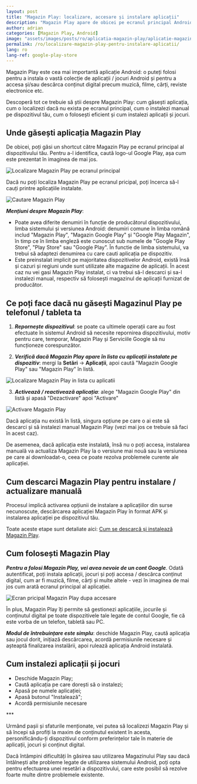 ```yaml
---
layout: post
title: "Magazin Play: localizare, accesare și instalare aplicații"
description: "Magazin Play apare de obicei pe ecranul principal Android. Află cum o localizezi dacă nu o găsești, cum o folosești și cum instalezi aplicații și jocuri"
author: adrian
categories: [Magazin Play, Android]
image: "assets/images/posts/ro/aplicatia-magazin-play/aplicatie-magazin-play_prezentare.png"
permalink: /ro/localizare-magazin-play-pentru-instalare-aplicatii/
lang: ro
lang-ref: google-play-store
---
```


Magazin Play este cea mai importantă aplicație Android: o puteți folosi pentru a instala o vastă colecție de aplicații / jocuri Android și pentru a accesa și/sau descărca conținut digital precum muzică, filme, cărți, reviste electronice etc.

Descoperă tot ce trebuie să știi despre Magazin Play: cum găsești aplicația, cum o localizezi dacă nu exista pe ecranul principal, cum o instalezi manual pe dispozitivul tău, cum o folosești eficient și cum instalezi aplicații și jocuri.

## Unde găsești aplicația Magazin Play

De obicei, poți găsi un shortcut către Magazin Play pe ecranul principal al dispozitivului tău. Pentru a-l identifica, caută logo-ul Google Play, așa cum este prezentat în imaginea de mai jos.

<img alt="Localizare Magazin Play pe ecranul principal" title="Localizare Magazin Play pe ecranul principal" class="article-image medium-width-img" src="{{site.baseurl}}/assets/images/posts/{{page.lang}}/aplicatia-magazin-play/localizare-magazin-play-ecran-principal.jpg">

Dacă nu poți localiza Magazin Play pe ecranul pricipal, poți încerca să-l cauți printre aplicațiile instalate.

<img alt="Cautare Magazin Play" title="Cautare Magazin Play" class="article-image medium-width-img" src="{{site.baseurl}}/assets/images/posts/{{page.lang}}/aplicatia-magazin-play/cautare-magazin-play-ecran-principal.jpg">

***Mențiuni despre Magazin Play***:
- Poate avea diferite denumiri în funcție de producătorul dispozitivului, limba sistemului și versiunea Android: denumiri comune în limba română includ "Magazin Play", "Magazin Google Play" și "Google Play Magazin", în timp ce în limba engleză este cunoscut sub numele de "Google Play Store", "Play Store" sau "Google Play". În functie de limba sistemului, va trebui să adaptezi denumirea cu care cauti aplicația pe dispozitiv.
- Este preinstalat implicit pe majoritatea dispozitivelor Android, există însă și cazuri și regiuni unde sunt utilizate alte magazine de aplicații. În acest caz nu vei gasi Magazin Play instalat, ci va trebui să-l descarci și sa-l instalezi manual, respectiv să folosești magazinul de aplicații furnizat de producător.

## Ce poți face dacă nu găsești Magazinul Play pe telefonul / tableta ta

1. ***Repornește dispozitivul***: se poate ca ultimele operații care au fost efectuate în sistemul Android să necesite repornirea dispozitivului, motiv pentru care, temporar, Magazin Play și Serviciile Google să nu funcționeze corespunzător.

2. ***Verifică dacă Magazin Play apare în lista cu aplicații instalate pe dispozitiv***: mergi la **Setări** → **Aplicații**, apoi caută "Magazin Google Play" sau "Magazin Play" în listă.
<img alt="Localizare Magazin Play in lista cu aplicatii" title="Localizare Magazin Play in lista cu aplicatii" class="article-image large-width-img" src="{{site.baseurl}}/assets/images/posts/{{page.lang}}/aplicatia-magazin-play/localizare-magazin-play-in-lista-cu-aplicatii.png">

3. ***Activează / reactivează aplicația***: alege "Magazin Google Play" din listă și apasă "Dezactivare" apoi "Activare"
<img alt="Activare Magazin Play" title="Activare Magazin Play" class="article-image medium-width-img" src="{{site.baseurl}}/assets/images/posts/{{page.lang}}/aplicatia-magazin-play/activare-magazin-play.jpg">

Dacă aplicația nu există în listă, singura opțiune pe care o ai este să descarci și să instalezi manual Magazin Play (vezi mai jos ce trebuie să faci în acest caz).

De asemenea, dacă aplicația este instalată, însă nu o poți accesa, instalarea manuală va actualiza Magazin Play la o versiune mai nouă sau la versiunea pe care ai downloadat-o, ceea ce poate rezolva problemele curente ale aplicației.

## Cum descarci Magazin Play pentru instalare / actualizare manuală

Procesul implică activarea opțiunii de instalare a aplicațiilor din surse necunoscute, descărcarea aplicației Magazin Play în format APK și instalarea aplicației pe dispozitivul tău.

Toate aceste etape sunt detaliate aici: [Cum se descarcă și instalează Magazin Play](https://playgist.com/ro/descarcare-si-instalare-magazin-play/).

## Cum folosești Magazin Play

***Pentru a folosi Magazin Play, vei avea nevoie de un cont Google***. Odată autentificat, poți instala aplicații, jocuri și poți accesa / descărca conținut digital, cum ar fi muzică, filme, cărți și multe altele - vezi în imaginea de mai jos cum arată ecranul principal al aplicației.

<img alt="Ecran pricipal Magazin Play dupa accesare" title="Ecran pricipal Magazin Play dupa accesare" class="article-image medium-width-img" src="{{site.baseurl}}/assets/images/posts/{{page.lang}}/aplicatia-magazin-play/ecran-principal-magazin-google-play.jpg">

În plus, Magazin Play îți permite să gestionezi aplicațiile, jocurile și conținutul digital pe toate dispozitivele tale legate de contul Google, fie că este vorba de un telefon, tabletă sau PC.

***Modul de întrebuințare este simplu***: deschide Magazin Play, caută aplicația sau jocul dorit, inițiază descărcarea, acordă permisiunile necesare și așteaptă finalizarea instalării, apoi rulează aplicația Android instalată.

## Cum instalezi aplicații și jocuri

- Deschide Magazin Play;
- Caută aplicația pe care dorești să o instalezi;
- Apasă pe numele aplicației;
- Apasă butonul "Instalează";
- Acordă permisiunile necesare

<div class="post-bottom-stars">***</div>

Urmând pașii și sfaturile menționate, vei putea să localizezi Magazin Play și să începi să profiți la maxim de conținutul existent în acesta, personificându-ți dispozitivul conform preferințelor tale în materie de aplicații, jocuri și conținut digital.

Dacă întâmpini dificultăți în găsirea sau utilizarea Magazinului Play sau dacă întâlnești alte probleme legate de utilizarea sistemului Android, poți opta pentru efectuarea unei resetări a dispozitivului, care este posibil să rezolve foarte multe dintre problemele existente.
